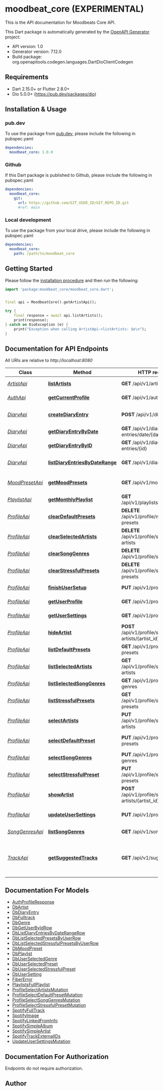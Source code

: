 # moodbeat_core (EXPERIMENTAL)
This is the API documentation for Moodbeats Core API.

This Dart package is automatically generated by the [OpenAPI Generator](https://openapi-generator.tech) project:

- API version: 1.0
- Generator version: 7.12.0
- Build package: org.openapitools.codegen.languages.DartDioClientCodegen

## Requirements

* Dart 2.15.0+ or Flutter 2.8.0+
* Dio 5.0.0+ (https://pub.dev/packages/dio)

## Installation & Usage

### pub.dev
To use the package from [pub.dev](https://pub.dev), please include the following in pubspec.yaml
```yaml
dependencies:
  moodbeat_core: 1.0.0
```

### Github
If this Dart package is published to Github, please include the following in pubspec.yaml
```yaml
dependencies:
  moodbeat_core:
    git:
      url: https://github.com/GIT_USER_ID/GIT_REPO_ID.git
      #ref: main
```

### Local development
To use the package from your local drive, please include the following in pubspec.yaml
```yaml
dependencies:
  moodbeat_core:
    path: /path/to/moodbeat_core
```

## Getting Started

Please follow the [installation procedure](#installation--usage) and then run the following:

```dart
import 'package:moodbeat_core/moodbeat_core.dart';


final api = MoodbeatCore().getArtistApi();

try {
    final response = await api.listArtists();
    print(response);
} catch on DioException (e) {
    print("Exception when calling ArtistApi->listArtists: $e\n");
}

```

## Documentation for API Endpoints

All URIs are relative to *http://localhost:8080*

Class | Method | HTTP request | Description
------------ | ------------- | ------------- | -------------
[*ArtistApi*](doc/ArtistApi.md) | [**listArtists**](doc/ArtistApi.md#listartists) | **GET** /api/v1/artists | List all artists
[*AuthApi*](doc/AuthApi.md) | [**getCurrentProfile**](doc/AuthApi.md#getcurrentprofile) | **GET** /api/v1/auth/profile | Get current user profile
[*DiaryApi*](doc/DiaryApi.md) | [**createDiaryEntry**](doc/DiaryApi.md#creatediaryentry) | **POST** /api/v1/diary-entries | Create a new diary entry
[*DiaryApi*](doc/DiaryApi.md) | [**getDiaryEntryByDate**](doc/DiaryApi.md#getdiaryentrybydate) | **GET** /api/v1/diary-entries/date/{date} | Diary Handler
[*DiaryApi*](doc/DiaryApi.md) | [**getDiaryEntryByID**](doc/DiaryApi.md#getdiaryentrybyid) | **GET** /api/v1/diary-entries/{id} | Diary Handler
[*DiaryApi*](doc/DiaryApi.md) | [**listDiaryEntriesByDateRange**](doc/DiaryApi.md#listdiaryentriesbydaterange) | **GET** /api/v1/diary-entries | List diary entries by date range
[*MoodPresetApi*](doc/MoodPresetApi.md) | [**getMoodPresets**](doc/MoodPresetApi.md#getmoodpresets) | **GET** /api/v1/mood-presets | Mood Presets Handler
[*PlaylistApi*](doc/PlaylistApi.md) | [**getMonthlyPlaylist**](doc/PlaylistApi.md#getmonthlyplaylist) | **GET** /api/v1/playlists/{entry_date} | Get a playlist
[*ProfileApi*](doc/ProfileApi.md) | [**clearDefaultPresets**](doc/ProfileApi.md#cleardefaultpresets) | **DELETE** /api/v1/profile/mood-presets | Clear default presets
[*ProfileApi*](doc/ProfileApi.md) | [**clearSelectedArtists**](doc/ProfileApi.md#clearselectedartists) | **DELETE** /api/v1/profile/selected-artists | Clear selected artists
[*ProfileApi*](doc/ProfileApi.md) | [**clearSongGenres**](doc/ProfileApi.md#clearsonggenres) | **DELETE** /api/v1/profile/song-genres | Clear song genres
[*ProfileApi*](doc/ProfileApi.md) | [**clearStressfulPresets**](doc/ProfileApi.md#clearstressfulpresets) | **DELETE** /api/v1/profile/stressful-presets | Clear stressful presets
[*ProfileApi*](doc/ProfileApi.md) | [**finishUserSetup**](doc/ProfileApi.md#finishusersetup) | **PUT** /api/v1/profile/setup | Finish user setup
[*ProfileApi*](doc/ProfileApi.md) | [**getUserProfile**](doc/ProfileApi.md#getuserprofile) | **GET** /api/v1/profile | Get user profile
[*ProfileApi*](doc/ProfileApi.md) | [**getUserSettings**](doc/ProfileApi.md#getusersettings) | **GET** /api/v1/profile/settings | Get user settings
[*ProfileApi*](doc/ProfileApi.md) | [**hideArtist**](doc/ProfileApi.md#hideartist) | **POST** /api/v1/profile/selected-artists/{artist_id}/hide | Hide artist
[*ProfileApi*](doc/ProfileApi.md) | [**listDefaultPresets**](doc/ProfileApi.md#listdefaultpresets) | **GET** /api/v1/profile/mood-presets | List default presets
[*ProfileApi*](doc/ProfileApi.md) | [**listSelectedArtists**](doc/ProfileApi.md#listselectedartists) | **GET** /api/v1/profile/selected-artists | List selected artists
[*ProfileApi*](doc/ProfileApi.md) | [**listSelectedSongGenres**](doc/ProfileApi.md#listselectedsonggenres) | **GET** /api/v1/profile/song-genres | List song genres
[*ProfileApi*](doc/ProfileApi.md) | [**listStressfulPresets**](doc/ProfileApi.md#liststressfulpresets) | **GET** /api/v1/profile/stressful-presets | List stressful presets
[*ProfileApi*](doc/ProfileApi.md) | [**selectArtists**](doc/ProfileApi.md#selectartists) | **PUT** /api/v1/profile/selected-artists | Select artists
[*ProfileApi*](doc/ProfileApi.md) | [**selectDefaultPreset**](doc/ProfileApi.md#selectdefaultpreset) | **PUT** /api/v1/profile/mood-presets | Select a default preset
[*ProfileApi*](doc/ProfileApi.md) | [**selectSongGenres**](doc/ProfileApi.md#selectsonggenres) | **PUT** /api/v1/profile/song-genres | Select song genres
[*ProfileApi*](doc/ProfileApi.md) | [**selectStressfulPreset**](doc/ProfileApi.md#selectstressfulpreset) | **PUT** /api/v1/profile/stressful-presets | Select a stressful preset
[*ProfileApi*](doc/ProfileApi.md) | [**showArtist**](doc/ProfileApi.md#showartist) | **POST** /api/v1/profile/selected-artists/{artist_id}/show | Show artist
[*ProfileApi*](doc/ProfileApi.md) | [**updateUserSettings**](doc/ProfileApi.md#updateusersettings) | **PUT** /api/v1/profile/settings | Update user settings
[*SongGenresApi*](doc/SongGenresApi.md) | [**listSongGenres**](doc/SongGenresApi.md#listsonggenres) | **GET** /api/v1/song-genres | List song genres
[*TrackApi*](doc/TrackApi.md) | [**getSuggestedTracks**](doc/TrackApi.md#getsuggestedtracks) | **GET** /api/v1/suggest | Suggests a track based on the user&#39;s mood and entry date.


## Documentation For Models

 - [AuthProfileResponse](doc/AuthProfileResponse.md)
 - [DbArtist](doc/DbArtist.md)
 - [DbDiaryEntry](doc/DbDiaryEntry.md)
 - [DbFulltrack](doc/DbFulltrack.md)
 - [DbGenre](doc/DbGenre.md)
 - [DbGetUserByIdRow](doc/DbGetUserByIdRow.md)
 - [DbListDiaryEntriesByDateRangeRow](doc/DbListDiaryEntriesByDateRangeRow.md)
 - [DbListSelectedPresetsByUserRow](doc/DbListSelectedPresetsByUserRow.md)
 - [DbListSelectedStressfulPresetsByUserRow](doc/DbListSelectedStressfulPresetsByUserRow.md)
 - [DbMoodPreset](doc/DbMoodPreset.md)
 - [DbPlaylist](doc/DbPlaylist.md)
 - [DbUserSelectedGenre](doc/DbUserSelectedGenre.md)
 - [DbUserSelectedPreset](doc/DbUserSelectedPreset.md)
 - [DbUserSelectedStressfulPreset](doc/DbUserSelectedStressfulPreset.md)
 - [DbUserSetting](doc/DbUserSetting.md)
 - [FiberError](doc/FiberError.md)
 - [PlaylistsFullPlaylist](doc/PlaylistsFullPlaylist.md)
 - [ProfileSelectArtistsMutation](doc/ProfileSelectArtistsMutation.md)
 - [ProfileSelectDefaultPresetMutation](doc/ProfileSelectDefaultPresetMutation.md)
 - [ProfileSelectSongGenresMutation](doc/ProfileSelectSongGenresMutation.md)
 - [ProfileSelectStressfulPresetMutation](doc/ProfileSelectStressfulPresetMutation.md)
 - [SpotifyFullTrack](doc/SpotifyFullTrack.md)
 - [SpotifyImage](doc/SpotifyImage.md)
 - [SpotifyLinkedFromInfo](doc/SpotifyLinkedFromInfo.md)
 - [SpotifySimpleAlbum](doc/SpotifySimpleAlbum.md)
 - [SpotifySimpleArtist](doc/SpotifySimpleArtist.md)
 - [SpotifyTrackExternalIDs](doc/SpotifyTrackExternalIDs.md)
 - [UpdateUserSettingsMutation](doc/UpdateUserSettingsMutation.md)


## Documentation For Authorization

Endpoints do not require authorization.


## Author



